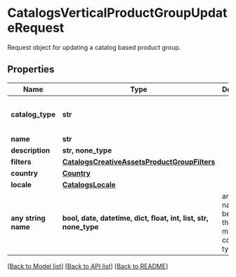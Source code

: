 # CatalogsVerticalProductGroupUpdateRequest

Request object for updating a catalog based product group.

## Properties
Name | Type | Description | Notes
------------ | ------------- | ------------- | -------------
**catalog_type** | **str** |  | [optional]  if omitted the server will use the default value of "CREATIVE_ASSETS"
**name** | **str** |  | [optional] 
**description** | **str, none_type** |  | [optional] 
**filters** | [**CatalogsCreativeAssetsProductGroupFilters**](CatalogsCreativeAssetsProductGroupFilters.md) |  | [optional] 
**country** | [**Country**](Country.md) |  | [optional] 
**locale** | [**CatalogsLocale**](CatalogsLocale.md) |  | [optional] 
**any string name** | **bool, date, datetime, dict, float, int, list, str, none_type** | any string name can be used but the value must be the correct type | [optional]

[[Back to Model list]](../README.md#documentation-for-models) [[Back to API list]](../README.md#documentation-for-api-endpoints) [[Back to README]](../README.md)


